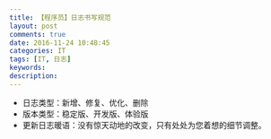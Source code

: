 ```yaml
---
title: 【程序员】日志书写规范
layout: post
comments: true
date: 2016-11-24 10:48:45
categories: IT
tags: [IT, 日志]
keywords:
description:
---
```

* 日志类型：新增、修复、优化、删除
* 版本类型：稳定版、开发版、体验版
* 更新日志暖语：没有惊天动地的改变，只有处处为您着想的细节调整。

<!-- more -->